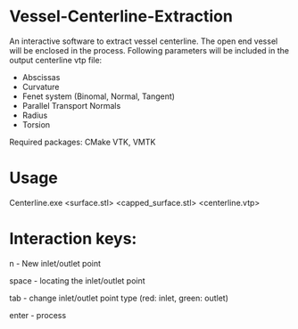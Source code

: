 # Vessel-Centerline-Extraction
An interactive software to extract vessel centerline. The open end vessel will be enclosed in the process. Following parameters will be included in the output centerline vtp file:

- Abscissas
- Curvature
- Fenet system (Binomal, Normal, Tangent)
- Parallel Transport Normals
- Radius
- Torsion

Required packages: CMake VTK, VMTK

# Usage
Centerline.exe <surface.stl> <capped_surface.stl> <centerline.vtp>

# Interaction keys:
n - New inlet/outlet point

space - locating the inlet/outlet point

tab - change inlet/outlet point type (red: inlet, green: outlet)

enter - process
